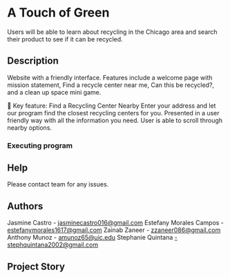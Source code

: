 # A Touch of Green

Users will be able to learn about recycling in the Chicago area and search their product to see if it can be recycled.

## Description

Website with a friendly interface. Features include a welcome page with mission statement, Find a recycle center near me, Can this be recycled?, and a clean up space mini game.

🌟 Key feature: Find a Recycling Center Nearby
    Enter your address and let our program find the closest recycling centers for you. Presented in a user friendly way with all the information you need. User is able to scroll through nearby options.

### Executing program


## Help

Please contact team for any issues. 

## Authors

Jasmine Castro - jasminecastro016@gmail.com
Estefany Morales Campos - estefanymorales1617@gmail.com
Zainab Zaneer - zzaneer086@gmail.com
Anthony Munoz - amunoz65@uic.edu
Stephanie Quintana -stephquintana2002@gmail.com

## Project Story

